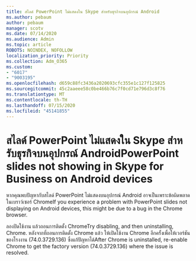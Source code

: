 ```yaml
---
title: สไลด์ PowerPoint ไม่แสดงใน Skype สําหรับธุรกิจบนอุปกรณ์ Android
ms.author: pebaum
author: pebaum
manager: scotv
ms.date: 07/14/2020
ms.audience: Admin
ms.topic: article
ROBOTS: NOINDEX, NOFOLLOW
localization_priority: Priority
ms.collection: Adm_O365
ms.custom:
- "6017"
- "9003195"
ms.openlocfilehash: d659c88fc3436a2020693cfc355e1c127f125825
ms.sourcegitcommit: 45c2aaeee58c0be466b76c7f0cd71e796d3c8f76
ms.translationtype: MT
ms.contentlocale: th-TH
ms.lasthandoff: 07/15/2020
ms.locfileid: "45141855"
---
```

# <a name="powerpoint-slides-not-showing-in-skype-for-business-on-android-devices"></a><span data-ttu-id="74cd5-102">สไลด์ PowerPoint ไม่แสดงใน Skype สําหรับธุรกิจบนอุปกรณ์ Android</span><span class="sxs-lookup"><span data-stu-id="74cd5-102">PowerPoint slides not showing in Skype for Business on Android devices</span></span>

<span data-ttu-id="74cd5-103">หากคุณพบปัญหากับสไลด์ PowerPoint ไม่แสดงบนอุปกรณ์ Android อาจเป็นเพราะข้อผิดพลาดในเบราว์เซอร์ Chrome</span><span class="sxs-lookup"><span data-stu-id="74cd5-103">If you experience a problem with PowerPoint slides not displaying on Android devices, this might be due to a bug in the Chrome browser.</span></span>

<span data-ttu-id="74cd5-104">ลองปิดใช้งาน แล้วถอนการติดตั้ง Chrome</span><span class="sxs-lookup"><span data-stu-id="74cd5-104">Try disabling, and then uninstalling, Chrome.</span></span> <span data-ttu-id="74cd5-105">หลังจากที่ถอนการติดตั้ง Chrome แล้ว ให้เปิดใช้งาน Chrome อีกครั้งเพื่อให้เวอร์ชันของโรงงาน (74.0.3729.136) ซึ่งแก้ปัญหาได้</span><span class="sxs-lookup"><span data-stu-id="74cd5-105">After Chrome is uninstalled, re-enable Chrome to get the factory version (74.0.3729.136) where the issue is resolved.</span></span>